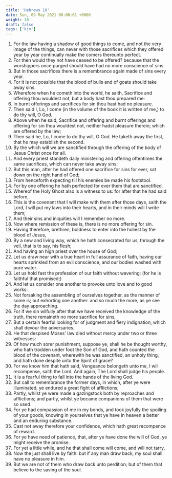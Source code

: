 ```yaml
---
title: 'Hebrews 10'
date: Sun, 09 May 2021 00:00:01 +0000
weight: 10
draft: false
tags: ['kjv'] 
---
```


1. For the law having a shadow of good things to come, and not the very image of the things, can never with those sacrifices which they offered year by year continually make the comers thereunto perfect.
2. For then would they not have ceased to be offered? because that the worshippers once purged should have had no more conscience of sins.
3. But in those sacrifices there is a remembrance again made of sins every year.
4. For it is not possible that the blood of bulls and of goats should take away sins.
5. Wherefore when he cometh into the world, he saith, Sacrifice and offering thou wouldest not, but a body hast thou prepared me:
6. In burnt offerings and sacrifices for sin thou hast had no pleasure.
7. Then said I, Lo, I come (in the volume of the book it is written of me,) to do thy will, O God.
8. Above when he said, Sacrifice and offering and burnt offerings and offering for sin thou wouldest not, neither hadst pleasure therein; which are offered by the law;
9. Then said he, Lo, I come to do thy will, O God. He taketh away the first, that he may establish the second.
10. By the which will we are sanctified through the offering of the body of Jesus Christ once for all.
11. And every priest standeth daily ministering and offering oftentimes the same sacrifices, which can never take away sins:
12. But this man, after he had offered one sacrifice for sins for ever, sat down on the right hand of God;
13. From henceforth expecting till his enemies be made his footstool.
14. For by one offering he hath perfected for ever them that are sanctified.
15. Whereof the Holy Ghost also is a witness to us: for after that he had said before,
16. This is the covenant that I will make with them after those days, saith the Lord, I will put my laws into their hearts, and in their minds will I write them;
17. And their sins and iniquities will I remember no more.
18. Now where remission of these is, there is no more offering for sin.
19. Having therefore, brethren, boldness to enter into the holiest by the blood of Jesus,
20. By a new and living way, which he hath consecrated for us, through the veil, that is to say, his flesh;
21. And having an high priest over the house of God;
22. Let us draw near with a true heart in full assurance of faith, having our hearts sprinkled from an evil conscience, and our bodies washed with pure water.
23. Let us hold fast the profession of our faith without wavering; (for he is faithful that promised;)
24. And let us consider one another to provoke unto love and to good works:
25. Not forsaking the assembling of ourselves together, as the manner of some is; but exhorting one another: and so much the more, as ye see the day approaching.
26. For if we sin wilfully after that we have received the knowledge of the truth, there remaineth no more sacrifice for sins,
27. But a certain fearful looking for of judgment and fiery indignation, which shall devour the adversaries.
28. He that despised Moses' law died without mercy under two or three witnesses:
29. Of how much sorer punishment, suppose ye, shall he be thought worthy, who hath trodden under foot the Son of God, and hath counted the blood of the covenant, wherewith he was sanctified, an unholy thing, and hath done despite unto the Spirit of grace?
30. For we know him that hath said, Vengeance belongeth unto me, I will recompense, saith the Lord. And again, The Lord shall judge his people.
31. It is a fearful thing to fall into the hands of the living God.
32. But call to remembrance the former days, in which, after ye were illuminated, ye endured a great fight of afflictions;
33. Partly, whilst ye were made a gazingstock both by reproaches and afflictions; and partly, whilst ye became companions of them that were so used.
34. For ye had compassion of me in my bonds, and took joyfully the spoiling of your goods, knowing in yourselves that ye have in heaven a better and an enduring substance.
35. Cast not away therefore your confidence, which hath great recompence of reward.
36. For ye have need of patience, that, after ye have done the will of God, ye might receive the promise.
37. For yet a little while, and he that shall come will come, and will not tarry.
38. Now the just shall live by faith: but if any man draw back, my soul shall have no pleasure in him.
39. But we are not of them who draw back unto perdition; but of them that believe to the saving of the soul.
